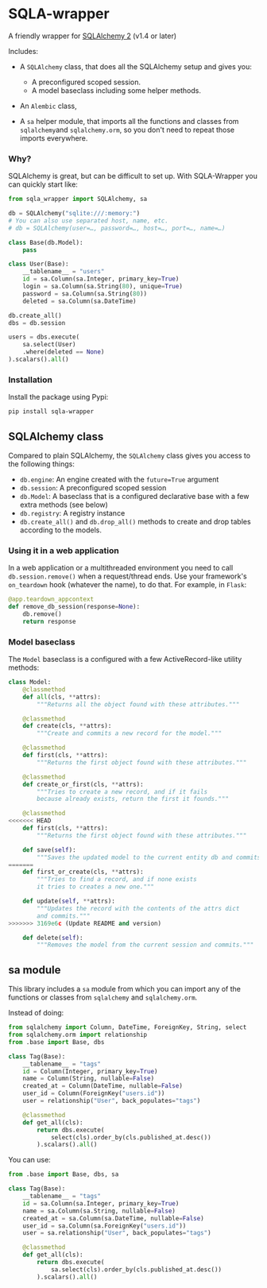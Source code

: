 # SQLA-wrapper

A friendly wrapper for [SQLAlchemy 2](https://docs.sqlalchemy.org/en/14/glossary.html#term-2.0-style) (v1.4 or later)

Includes:

- A `SQLAlchemy` class, that does all the SQLAlchemy setup and gives you:
    - A preconfigured scoped session.
    - A model baseclass including some helper methods.

- An `Alembic` class,

- A `sa` helper module, that imports all the functions and classes from `sqlalchemy`and `sqlalchemy.orm`,
so you don't need to repeat those imports everywhere.


### Why?

SQLAlchemy is great, but can be difficult to set up. With SQLA-Wrapper you can quickly start like:

```python
from sqla_wrapper import SQLAlchemy, sa

db = SQLAlchemy("sqlite:///:memory:")
# You can also use separated host, name, etc.
# db = SQLAlchemy(user=…, password=…, host=…, port=…, name=…)

class Base(db.Model):
    pass

class User(Base):
    __tablename__ = "users"
    id = sa.Column(sa.Integer, primary_key=True)
    login = sa.Column(sa.String(80), unique=True)
    password = sa.Column(sa.String(80))
    deleted = sa.Column(sa.DateTime)

db.create_all()
dbs = db.session

users = dbs.execute(
    sa.select(User)
    .where(deleted == None)
).scalars().all()
```


### Installation

Install the package using Pypi:

```bash
pip install sqla-wrapper
```

## SQLAlchemy class

Compared to plain SQLAlchemy, the `SQLAlchemy` class gives you access to the following things:

- `db.engine`: An engine created with the `future=True` argument
- `db.session`: A preconfigured scoped session
- `db.Model`: A baseclass that is a configured declarative base with a few extra methods (see below)
- `db.registry`: A registry instance
- `db.create_all()` and `db.drop_all()` methods to create and drop tables according to the models.

### Using it in a web application

In a web application or a multithreaded environment you need to call `db.session.remove()` when a request/thread ends. Use your framework's `on_teardown` hook (whatever the name), to do that. For example, in `Flask`:

```python
@app.teardown_appcontext
def remove_db_session(response=None):
    db.remove()
    return response
```

### Model baseclass

The `Model` baseclass is a configured with a few ActiveRecord-like utility methods:

```python
class Model:
    @classmethod
    def all(cls, **attrs):
        """Returns all the object found with these attributes."""

    @classmethod
    def create(cls, **attrs):
        """Create and commits a new record for the model."""

    @classmethod
    def first(cls, **attrs):
        """Returns the first object found with these attributes."""

    @classmethod
    def create_or_first(cls, **attrs):
        """Tries to create a new record, and if it fails
        because already exists, return the first it founds."""

    @classmethod
<<<<<<< HEAD
    def first(cls, **attrs):
        """Returns the first object found with these attributes."""

    def save(self):
        """Saves the updated model to the current entity db and commits."""
=======
    def first_or_create(cls, **attrs):
        """Tries to find a record, and if none exists
        it tries to creates a new one."""

    def update(self, **attrs):
        """Updates the record with the contents of the attrs dict
        and commits."""
>>>>>>> 3169e6c (Update README and version)

    def delete(self):
        """Removes the model from the current session and commits."""
```

## sa module

This library includes a `sa` module from which you can import any of the functions or classes from `sqlalchemy` and `sqlalchemy.orm`.

Instead of doing:

```python
from sqlalchemy import Column, DateTime, ForeignKey, String, select
from sqlalchemy.orm import relationship
from .base import Base, dbs

class Tag(Base):
    __tablename__ = "tags"
    id = Column(Integer, primary_key=True)
    name = Column(String, nullable=False)
    created_at = Column(DateTime, nullable=False)
    user_id = Column(ForeignKey("users.id"))
    user = relationship("User", back_populates="tags")

    @classmethod
    def get_all(cls):
        return dbs.execute(
            select(cls).order_by(cls.published_at.desc())
        ).scalars().all()
```

You can use:

```python
from .base import Base, dbs, sa

class Tag(Base):
    __tablename__ = "tags"
    id = sa.Column(sa.Integer, primary_key=True)
    name = sa.Column(sa.String, nullable=False)
    created_at = sa.Column(sa.DateTime, nullable=False)
    user_id = sa.Column(sa.ForeignKey("users.id"))
    user = sa.relationship("User", back_populates="tags")

    @classmethod
    def get_all(cls):
        return dbs.execute(
            sa.select(cls).order_by(cls.published_at.desc())
        ).scalars().all()
```
